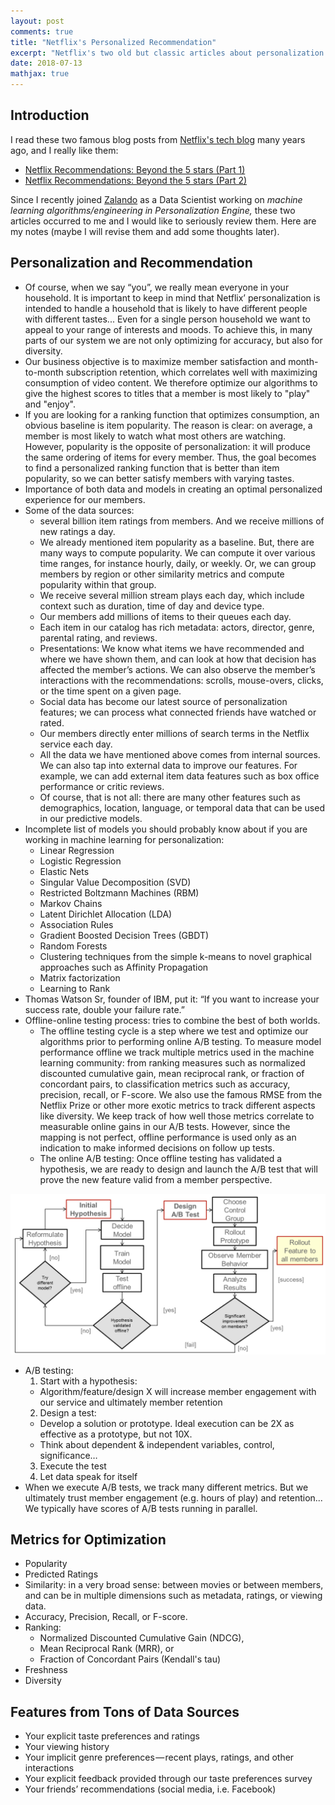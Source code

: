 ```yaml
---
layout: post
comments: true
title: "Netflix's Personalized Recommendation"
excerpt: "Netflix's two old but classic articles about personalization and recommendation."
date: 2018-07-13
mathjax: true
---
```


## Introduction

I read these two famous blog posts from [Netflix's tech blog](https://www.netflix.com/) many years ago, and I really like them:

- [Netflix Recommendations: Beyond the 5 stars (Part 1)](https://medium.com/netflix-techblog/netflix-recommendations-beyond-the-5-stars-part-1-55838468f429)
- [Netflix Recommendations: Beyond the 5 stars (Part 2)](https://medium.com/netflix-techblog/netflix-recommendations-beyond-the-5-stars-part-2-d9b96aa399f5)

Since I recently joined [Zalando](http://www.zalando.com/) as a Data Scientist working on *machine learning algorithms/engineering in Personalization Engine,* these two articles occurred to me and I would like to seriously review them. Here are my notes (maybe I will revise them and add some thoughts later).

## Personalization and Recommendation

- Of course, when we say “you”, we really mean everyone in your household. It is important to keep in mind that Netflix’ personalization is intended to handle a household that is likely to have different people with different tastes... Even for a single person household we want to appeal to your range of interests and moods. To achieve this, in many parts of our system we are not only optimizing for accuracy, but also for diversity.
- Our business objective is to maximize member satisfaction and month-to-month subscription retention, which correlates well with maximizing consumption of video content. We therefore optimize our algorithms to give the highest scores to titles that a member is most likely to "play" and "enjoy".
- If you are looking for a ranking function that optimizes consumption, an obvious baseline is item popularity. The reason is clear: on average, a member is most likely to watch what most others are watching. However, popularity is the opposite of personalization: it will produce the same ordering of items for every member. Thus, the goal becomes to find a personalized ranking function that is better than item popularity, so we can better satisfy members with varying tastes.
- Importance of both data and models in creating an optimal personalized experience for our members.
- Some of the data sources:
  * several billion item ratings from members. And we receive millions of new ratings a day.
  * We already mentioned item popularity as a baseline. But, there are many ways to compute popularity. We can compute it over various time ranges, for instance hourly, daily, or weekly. Or, we can group members by region or other similarity metrics and compute popularity within that group.
  * We receive several million stream plays each day, which include context such as duration, time of day and device type.
  * Our members add millions of items to their queues each day.
  * Each item in our catalog has rich metadata: actors, director, genre, parental rating, and reviews.
  * Presentations: We know what items we have recommended and where we have shown them, and can look at how that decision has affected the member’s actions. We can also observe the member’s interactions with the recommendations: scrolls, mouse-overs, clicks, or the time spent on a given page.
  * Social data has become our latest source of personalization features; we can process what connected friends have watched or rated.
  * Our members directly enter millions of search terms in the Netflix service each day.
  * All the data we have mentioned above comes from internal sources. We can also tap into external data to improve our features. For example, we can add external item data features such as box office performance or critic reviews.
  * Of course, that is not all: there are many other features such as demographics, location, language, or temporal data that can be used in our predictive models.
- Incomplete list of models you should probably know about if you are working in machine learning for personalization:
  * Linear Regression
  * Logistic Regression
  * Elastic Nets
  * Singular Value Decomposition (SVD)
  * Restricted Boltzmann Machines (RBM)
  * Markov Chains
  * Latent Dirichlet Allocation (LDA)
  * Association Rules
  * Gradient Boosted Decision Trees (GBDT)
  * Random Forests
  * Clustering techniques from the simple k-means to novel graphical approaches such as Affinity Propagation
  * Matrix factorization
  * Learning to Rank
- Thomas Watson Sr, founder of IBM, put it: “If you want to increase your success rate, double your failure rate.”
- Offline-online testing process: tries to combine the best of both worlds. 
  * The offline testing cycle is a step where we test and optimize our algorithms prior to performing online A/B testing. To measure model performance offline we track multiple metrics used in the machine learning community: from ranking measures such as normalized discounted cumulative gain, mean reciprocal rank, or fraction of concordant pairs, to classification metrics such as accuracy, precision, recall, or F-score. We also use the famous RMSE from the Netflix Prize or other more exotic metrics to track different aspects like diversity. We keep track of how well those metrics correlate to measurable online gains in our A/B tests. However, since the mapping is not perfect, offline performance is used only as an indication to make informed decisions on follow up tests.
  * The online A/B testing: Once offline testing has validated a hypothesis, we are ready to design and launch the A/B test that will prove the new feature valid from a member perspective.

<div style="text-align:center">
<img src="/images/netflix_personalized_recsys.png" alt="Drawing" style="width: 900px;"/>
</div>

- A/B testing:
  1. Start with a hypothesis: 
    * Algorithm/feature/design X will increase member engagement with our service and ultimately member retention
  2. Design a test: 
    * Develop a solution or prototype. Ideal execution can be 2X as effective as a prototype, but not 10X.
    * Think about dependent & independent variables, control, significance…
  3. Execute the test
  4. Let data speak for itself
- When we execute A/B tests, we track many different metrics. But we ultimately trust member engagement (e.g. hours of play) and retention... We typically have scores of A/B tests running in parallel.

## Metrics for Optimization

- Popularity
- Predicted Ratings
- Similarity: in a very broad sense: between movies or between members, and can be in multiple dimensions such as metadata, ratings, or viewing data.
- Accuracy, Precision, Recall, or F-score.
- Ranking: 
  * Normalized Discounted Cumulative Gain (NDCG), 
  * Mean Reciprocal Rank (MRR), or 
  * Fraction of Concordant Pairs (Kendall's tau)
- Freshness
- Diversity

## Features from Tons of Data Sources

- Your explicit taste preferences and ratings
- Your viewing history
- Your implicit genre preferences — recent plays, ratings, and other interactions
- Your explicit feedback provided through our taste preferences survey
- Your friends’ recommendations (social media, i.e. Facebook)

